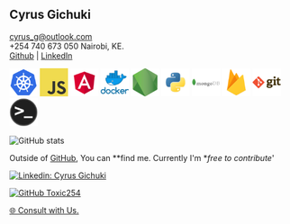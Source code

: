 ## Cyrus Gichuki 

cyrus_g@outlook.com  
+254 740 673 050
Nairobi, KE.  
[Github](github.com/Toxic254) | [LinkedIn](linkedin.com/in/cyrus-gichuki-0101/)

<code><img height="50" src="https://raw.githubusercontent.com/github/explore/80688e429a7d4ef2fca1e82350fe8e3517d3494d/topics/kubernetes/kubernetes.png"></code>
<code><img height="50" src="https://raw.githubusercontent.com/github/explore/80688e429a7d4ef2fca1e82350fe8e3517d3494d/topics/javascript/javascript.png"></code>
<code><img height="50" src="https://raw.githubusercontent.com/github/explore/80688e429a7d4ef2fca1e82350fe8e3517d3494d/topics/angular/angular.png"></code>
<code><img height="50" src="https://raw.githubusercontent.com/github/explore/5c058a388828bb5fde0bcafd4bc867b5bb3f26f3/topics/docker/docker.png"></code>
<code><img height="50" src="https://raw.githubusercontent.com/github/explore/80688e429a7d4ef2fca1e82350fe8e3517d3494d/topics/nodejs/nodejs.png"></code>
<code><img height="50" src="https://raw.githubusercontent.com/github/explore/80688e429a7d4ef2fca1e82350fe8e3517d3494d/topics/python/python.png"></code>
<code><img height="50" src="https://raw.githubusercontent.com/github/explore/80688e429a7d4ef2fca1e82350fe8e3517d3494d/topics/mongodb/mongodb.png"></code>
<code><img height="50" src="https://raw.githubusercontent.com/github/explore/80688e429a7d4ef2fca1e82350fe8e3517d3494d/topics/firebase/firebase.png"></code>
<code><img height="50" src="https://raw.githubusercontent.com/github/explore/80688e429a7d4ef2fca1e82350fe8e3517d3494d/topics/git/git.png"></code>
<code><img height="50" src="https://raw.githubusercontent.com/github/explore/80688e429a7d4ef2fca1e82350fe8e3517d3494d/topics/terminal/terminal.png"></code>


![GitHub stats](https://github-readme-stats.vercel.app/api?username=Toxic254&count_private=true&show_icons=true)

Outside of [GitHub](https://github.com/Toxic254/), You can **find me. Currently I'm **free to contribute*'

[![Linkedin: Cyrus Gichuki](https://img.shields.io/badge/-CyrusGichuki-blue?style=flat-square&logo=Linkedin&logoColor=white&link=https://www.linkedin.com/in/cyrus-gichuki-0101/)](https://www.linkedin.com/in/cyrus-gichuki-0101/)

[![GitHub Toxic254](https://img.shields.io/github/followers/Toxic254?label=follow&style=social)](https://github.com/Toxic254)

<p><a href="https://www.0101solutions.consulting">🌐 Consult with Us.</a></p>
